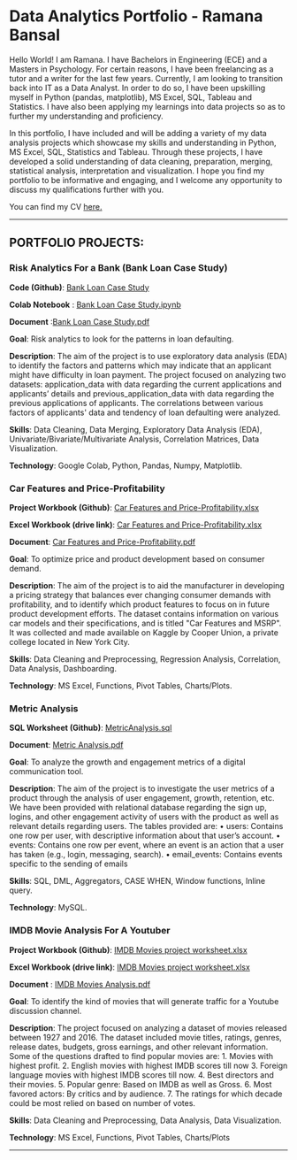  # Data Analytics Portfolio - Ramana Bansal

Hello World! I am Ramana. I have Bachelors in Engineering (ECE) and a Masters in Psychology. For certain reasons, I have been freelancing as a tutor and a writer for the last few years. Currently, I am looking to transition back into IT as a Data Analyst. In order to do so, I have been upskilling myself in Python (pandas, matplotlib), MS Excel, SQL, Tableau and Statistics. I have also been applying my learnings into data projects so as to further my understanding and proficiency.

In this portfolio, I have included and will be adding a variety of my data analysis projects which showcase my skills and understanding in Python, MS Excel, SQL, Statistics and Tableau. Through these projects, I have developed a solid understanding of data cleaning, preparation, merging, statistical analysis, interpretation and visualization. I hope you find my portfolio to be informative and engaging, and I welcome any opportunity to discuss my qualifications further with you. 

You can find my CV [here.](https://github.com/Ramana1094/Data-Analytics-Portfolio/blob/3b296f3da3f2df340b8a22da10d4a11561f1e068/Ramana%20Bansal%20DA.pdf) 

***
## PORTFOLIO PROJECTS:

### Risk Analytics For a Bank (Bank Loan Case Study)

**Code (Github)**: [Bank Loan Case Study](https://github.com/Ramana1094/Data-Analytics-Portfolio/blob/main/Portfolio%20projects/Bank%20Loan%20Case%20Study.ipynb)

**Colab Notebook** : [Bank Loan Case Study.ipynb](https://colab.research.google.com/drive/1GTY55k2iVmZxsA76GntnEtiydOlBDieP?usp=sharing)

**Document** :[Bank Loan Case Study.pdf](https://drive.google.com/file/d/1rkXrEJ3tZ5saB_B8-SEb_t1iZUeKcNXb/view?usp=sharing)

**Goal**: Risk analytics to look for the patterns in loan defaulting.

**Description**:  The aim of the project is to use exploratory data analysis (EDA) to identify the factors and patterns which may indicate that an applicant might have difficulty in loan payment. The project focused on analyzing two datasets: application_data with data regarding the current applications and applicants’ details and previous_application_data with data regarding the previous applications of applicants. The correlations between various factors of applicants' data and tendency of loan defaulting were analyzed.
 
**Skills**: Data Cleaning, Data Merging, Exploratory Data Analysis (EDA), Univariate/Bivariate/Multivariate Analysis, Correlation Matrices, Data Visualization.

**Technology**: Google Colab, Python, Pandas, Numpy, Matplotlib.

### Car Features and Price-Profitability

**Project Workbook (Github)**: [Car Features and Price-Profitability.xlsx](https://github.com/Ramana1094/Data-Analytics-Portfolio/blob/main/Portfolio%20projects/Car_Features%20and%20Price-Profitability.xlsx)

**Excel Workbook (drive link)**: [Car Features and Price-Profitability.xlsx](https://docs.google.com/spreadsheets/d/1oL4NCyzQplWUS3QRmcGUSUAC-H1b5K3i/edit?usp=sharing&ouid=108908340523953886832&rtpof=true&sd=true)

**Document**: [Car Features and Price-Profitability.pdf](https://drive.google.com/file/d/1Bq5rMy2WZBMQGuuiFLCboCBTJ5LpumfI/view?usp=sharing) 

**Goal**: To optimize price and product development based on consumer demand.

**Description**: The aim of the project is to aid the manufacturer in developing a pricing strategy that balances ever changing consumer demands with profitability, and to identify which product features to focus on in future product development efforts. The dataset contains information on various car models and their specifications, and is titled "Car Features and MSRP". It was collected and made available on Kaggle by Cooper Union, a private college located in New York City.

**Skills**: Data Cleaning and Preprocessing, Regression Analysis, Correlation, Data Analysis, Dashboarding.

**Technology**: MS Excel, Functions, Pivot Tables, Charts/Plots.

### Metric Analysis

**SQL Worksheet (Github)**: [MetricAnalysis.sql](https://github.com/Ramana1094/Data-Analytics-Portfolio/blob/e84ff4e66dc27429f4d19b6df498def72976ff60/Portfolio%20projects/MetricAnalysis.sql)

**Document**: [Metric Analysis.pdf](https://github.com/Ramana1094/Data-Analytics-Portfolio/blob/e84ff4e66dc27429f4d19b6df498def72976ff60/Portfolio%20projects/Metric%20Analysis.pdf) 

**Goal**: To analyze the growth and engagement metrics of a digital communication tool.

**Description**: The aim of the project is to investigate the user metrics of a product through the analysis of user engagement, growth, retention, etc. We have been provided with relational database regarding the sign up, logins, and other engagement activity of users with the product as well as relevant details regarding users. The tables provided are:
•	users: Contains one row per user, with descriptive information about that user’s account.
•	events: Contains one row per event, where an event is an action that a user has taken (e.g., login, messaging, search).
•	email_events: Contains events specific to the sending of emails

**Skills**: SQL, DML, Aggregators, CASE WHEN, Window functions, Inline query.

**Technology**: MySQL.

### IMDB Movie Analysis For A Youtuber

**Project Workbook (Github)**: [IMDB Movies project worksheet.xlsx](https://github.com/Ramana1094/Data-Analytics-Portfolio/blob/main/Portfolio%20projects/IMDB_Movies_project_worksheet.xlsx)

**Excel Workbook (drive link)**: [IMDB Movies project worksheet.xlsx](https://docs.google.com/spreadsheets/d/1A5qgkcDipouQvBPcIa8JAuFOOQ9nANrq/edit?usp=sharing&ouid=108908340523953886832&rtpof=true&sd=true)

**Document** : [IMDB Movies Analysis.pdf](https://drive.google.com/file/d/1y8Dp13DuPGTIbFZDNM4IUDmi567cYrlV/view?usp=sharing)

**Goal**: To identify the kind of movies that will generate traffic for a Youtube discussion channel.

**Description**: The project focused on analyzing a dataset of movies released between 1927 and 2016. The dataset included movie titles, ratings, genres, release dates, budgets, gross earnings, and other relevant information.  Some of the questions drafted to find popular movies are: 1. Movies with highest profit. 2. English movies with highest IMDB scores till now 3. Foreign language movies with highest IMDB scores till now. 4. Best directors and their movies. 
5. Popular genre: Based on IMDB as well as Gross. 6. Most favored actors: By critics and by audience. 7. The ratings for which decade could be most relied on based on number of votes. 

**Skills**: Data Cleaning and Preprocessing, Data Analysis,  Data Visualization.

**Technology**: MS Excel, Functions, Pivot Tables, Charts/Plots
***
